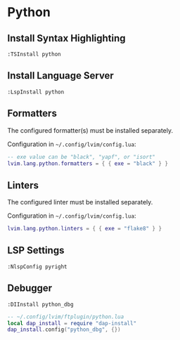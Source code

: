 # Python

## Install Syntax Highlighting

```vim
:TSInstall python
```

## Install Language Server

```vim
:LspInstall python
```

## Formatters

The configured formatter(s) must be installed separately.

Configuration in `~/.config/lvim/config.lua`:

```lua
-- exe value can be "black", "yapf", or "isort"
lvim.lang.python.formatters = { { exe = "black" } }
```

## Linters

The configured linter must be installed separately.

Configuration in `~/.config/lvim/config.lua`:

```lua
lvim.lang.python.linters = { { exe = "flake8" } }
```

## LSP Settings

```vim
:NlspConfig pyright
```

## Debugger

```vim
:DIInstall python_dbg
```

```lua
-- ~/.config/lvim/ftplugin/python.lua
local dap_install = require "dap-install"
dap_install.config("python_dbg", {})
```
